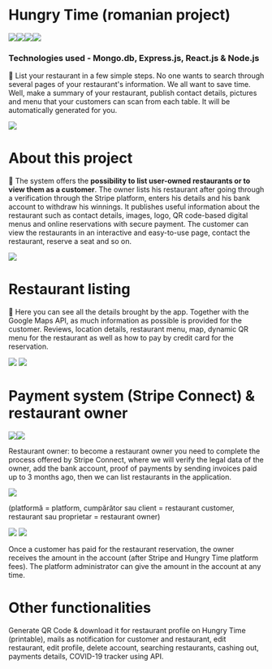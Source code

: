 # Hungry Time (romanian project)
<img src="https://img.shields.io/badge/MongoDB-%234ea94b.svg?style=for-the-badge&logo=mongodb&logoColor=white"><img src="https://img.shields.io/badge/express.js-%23404d59.svg?style=for-the-badge&logo=express&logoColor=%2361DAFB"><img src="https://img.shields.io/badge/react-%2320232a.svg?style=for-the-badge&logo=react&logoColor=%2361DAFB"><img src="https://img.shields.io/badge/node.js-6DA55F?style=for-the-badge&logo=node.js&logoColor=white">
<h3 align="left">Technologies used - Mongo.db, Express.js, React.js & Node.js</h3>
<p>🍔 List your restaurant in a few simple steps. No one wants to search through several pages of your restaurant's information. We all want to save time. Well, make a summary of your restaurant, publish contact details, pictures and menu that your customers can scan from each table. It will be automatically generated for you.
</p>
<a href="https://github.com/bogdanbz93/Hungry-Time" target="blank"><img src="https://user-images.githubusercontent.com/60348906/193573777-c3c7be40-ac7b-4d35-837e-6f306ed47769.png" /></a>

# About this project
<p>🥓 The system offers the <b>possibility to list user-owned restaurants or to view them as a customer</b>. The owner lists his restaurant after going through a verification through the Stripe platform, enters his details and his bank account to withdraw his winnings. It publishes useful information about the restaurant such as contact details, images, logo, QR code-based digital menus and online reservations with secure payment. The customer can view the restaurants in an interactive and easy-to-use page, contact the restaurant, reserve a seat and so on.</p>

<img src="https://user-images.githubusercontent.com/60348906/193583951-f8457de8-1637-4417-b895-7618b8db268b.png" />

# Restaurant listing
<p>🌮 Here you can see all the details brought by the app. Together with the Google Maps API, as much information as possible is provided for the customer. Reviews, location details, restaurant menu, map, dynamic QR menu for the restaurant as well as how to pay by credit card for the reservation.</p>
<img src="https://user-images.githubusercontent.com/60348906/193585976-7d91eec9-82e2-4066-8d3d-cb3d23f0a65d.png" />
<img src="https://user-images.githubusercontent.com/60348906/193589450-b0acc9dc-be6c-470e-824e-782699adb9ed.png" />

# Payment system (Stripe Connect) & restaurant owner
<img src="https://img.shields.io/badge/ApplePay-000000.svg?style=for-the-badge&logo=Apple-Pay&logoColor=white" /><img src="https://img.shields.io/badge/GooglePay-%233780F1.svg?style=for-the-badge&logo=Google-Pay&logoColor=white" />

<p>Restaurant owner: to become a restaurant owner you need to complete the process offered by Stripe Connect, where we will verify the legal data of the owner, add the bank account, proof of payments by sending invoices paid up to 3 months ago, then we can list restaurants in the application.</p>

<img src="https://user-images.githubusercontent.com/60348906/193591364-852beda9-8edf-44ad-8823-b9a43c1ee0a9.png"/>
<p>(platformă = platform, cumpărător sau client = restaurant customer, restaurant sau proprietar = restaurant owner)</p>

<img src="https://user-images.githubusercontent.com/60348906/193592608-afd1355d-4fe9-4ef3-a1fc-960c4bbda9c8.png" />
<img src="https://user-images.githubusercontent.com/60348906/193593122-5b265bd8-e5c3-45ee-b658-b0f4d7d279f1.png" />
<p>Once a customer has paid for the restaurant reservation, the owner receives the amount in the account (after Stripe and Hungry Time platform fees). The platform administrator can give the amount in the account at any time.</p>

# Other functionalities
<p>Generate QR Code & download it for restaurant profile on Hungry Time (printable), mails as notification for customer and restaurant, edit restaurant, edit profile, delete account, searching restaurants, cashing out, payments details, COVID-19 tracker using API.</p>
